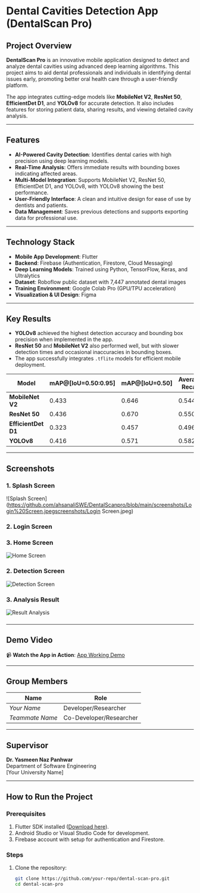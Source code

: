 # **Dental Cavities Detection App (DentalScan Pro)**

## **Project Overview**

**DentalScan Pro** is an innovative mobile application designed to detect and analyze dental cavities using advanced deep learning algorithms. This project aims to aid dental professionals and individuals in identifying dental issues early, promoting better oral health care through a user-friendly platform.

The app integrates cutting-edge models like **MobileNet V2**, **ResNet 50**, **EfficientDet D1**, and **YOLOv8** for accurate detection. It also includes features for storing patient data, sharing results, and viewing detailed cavity analysis.

---

## **Features**

- **AI-Powered Cavity Detection**: Identifies dental caries with high precision using deep learning models.
- **Real-Time Analysis**: Offers immediate results with bounding boxes indicating affected areas.
- **Multi-Model Integration**: Supports MobileNet V2, ResNet 50, EfficientDet D1, and YOLOv8, with YOLOv8 showing the best performance.
- **User-Friendly Interface**: A clean and intuitive design for ease of use by dentists and patients.
- **Data Management**: Saves previous detections and supports exporting data for professional use.

---

## **Technology Stack**

- **Mobile App Development**: Flutter  
- **Backend**: Firebase (Authentication, Firestore, Cloud Messaging)  
- **Deep Learning Models**: Trained using Python, TensorFlow, Keras, and Ultralytics  
- **Dataset**: Roboflow public dataset with 7,447 annotated dental images  
- **Training Environment**: Google Colab Pro (GPU/TPU acceleration)  
- **Visualization & UI Design**: Figma  

---

## **Key Results**

- **YOLOv8** achieved the highest detection accuracy and bounding box precision when implemented in the app.
- **ResNet 50** and **MobileNet V2** also performed well, but with slower detection times and occasional inaccuracies in bounding boxes.
- The app successfully integrates `.tflite` models for efficient mobile deployment.

| Model              | mAP@[IoU=0.50:0.95] | mAP@[IoU=0.50] | Average Recall | Total Loss |
|---------------------|---------------------|----------------|----------------|------------|
| **MobileNet V2**    | 0.433               | 0.646          | 0.544          | 0.243      |
| **ResNet 50**       | 0.436               | 0.670          | 0.550          | 0.251      |
| **EfficientDet D1** | 0.323               | 0.457          | 0.496          | 0.428      |
| **YOLOv8**          | 0.416               | 0.571          | 0.582          | 2.03       |

---

## **Screenshots**

### **1. Splash Screen**
![Splash Screen](https://github.com/ahsanaliSWE/DentalScanpro/blob/main/screenshots/Login%20Screen.jpegscreenshots/Login Screen.jpeg)

### **2. Login Screen**

### **3. Home Screen**
![Home Screen](screenshots/home_screen.png)

### **2. Detection Screen**
![Detection Screen](screenshots/detection_screen.png)

### **3. Analysis Result**
![Result Analysis](screenshots/analysis_screen.png)

###

---

## **Demo Video**

📹 **Watch the App in Action**: [App Working Demo](video/demo.mp4)

---

## **Group Members**

| **Name**             | **Role**                 | 
|-----------------------|--------------------------|
| *Your Name*           | Developer/Researcher    |
| *Teammate Name*       | Co-Developer/Researcher |

---

## **Supervisor**

**Dr. Yasmeen Naz Panhwar**  
Department of Software Engineering  
[Your University Name]  

---

## **How to Run the Project**

### **Prerequisites**
1. Flutter SDK installed ([Download here](https://flutter.dev/docs/get-started/install)).
2. Android Studio or Visual Studio Code for development.
3. Firebase account with setup for authentication and Firestore.

### **Steps**
1. Clone the repository:
   ```bash
   git clone https://github.com/your-repo/dental-scan-pro.git
   cd dental-scan-pro
